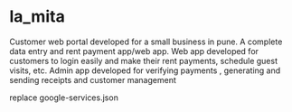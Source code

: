 # la_mita

Customer web portal developed for a small business in pune. A complete data entry and rent payment app/web app. Web app developed for customers to login easily and make their rent payments, schedule guest visits, etc. Admin app developed for verifying payments , generating and sending receipts and customer management


replace google-services.json
